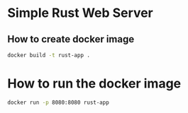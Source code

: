 # Simple Rust Web Server


## How to create docker image

```bash
docker build -t rust-app .
```

# How to run the docker image

```bash
docker run -p 8080:8080 rust-app
```
